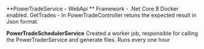 **PowerTradeService - WebApi **
Framework - .Net Core 8
Docker enabled.
GetTrades - In PowerTradeController retuns the expected result in Json format.

**PowerTradeSchedulerService**
Created a worker job, responsible for calling the PowerTraderService and generate files.
Runs every one hour 
